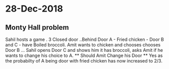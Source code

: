 # 28-Dec-2018
## Monty Hall problem
Sahil hosts a game . 3 Closed door ..Behind  Door A - Fried chicken - Door B and C - have Boiled broccoli. 
Amit wants to chicken and chooses chooses Door B ... Sahil opens Door C and shows him it has broccoli, asks Amit if he wants to change his choice to A. 
** Should Amit Change his Door **
Yes as the probabilty of A being door with fried chicken has now increased to 2/3.
